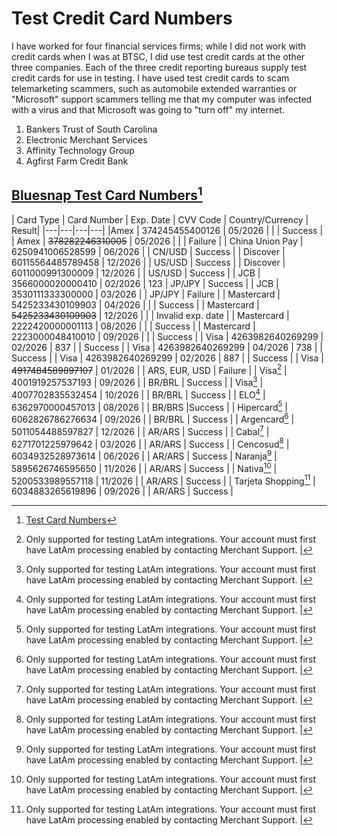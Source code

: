 # Test Credit Card Numbers 

I have worked for four financial services firms; while I did not work with credit cards when I was at BTSC, I did use test credit cards at the other three companies. Each of the three credit reporting bureaus supply test credit cards for use in testing. I have used test credit cards to scam telemarketing scammers, such as automobile extended warranties or "Microsoft" support scammers telling me that my computer was infected with a virus and that Microsoft was going to "turn off" my internet. 

1. Bankers Trust of South Carolina 
2. Electronic Merchant Services 
3. Affinity Technology Group 
4. Agfirst Farm Credit Bank 

## [Bluesnap Test Card Numbers](https://support.bluesnap.com/docs/test-credit-card-numbers )[^11]

| Card Type |	Card Number | Exp. Date	 | CVV Code | Country/Currency | Result|
|---|---|---|---|
|Amex | 374245455400126 | 05/2026 | | | Success |
| Amex | ~~378282246310005~~ | 05/2026 | | | Failure |
| China Union Pay | 6250941006528599 | 06/2026 |  | CN/USD | Success |
| Discover | 60115564485789458 | 12/2026 |  | US/USD | Success |
| Discover | 6011000991300009 | 12/2026 | | US/USD  | Success |
| JCB | 3566000020000410 | 02/2026 | 123 | JP/JPY | Success |
| JCB | 3530111333300000 | 03/2026 | | JP/JPY | Failure |
| Mastercard | 5425233430109903 | 04/2026  | | | Success |
| Mastercard | ~~5425233430109903~~ | 12/2026 | | | Invalid exp. date |
| Mastercard | 2222420000001113 | 08/2026 | | | Success |
| Mastercard | 2223000048410010 | 09/2026 | |  | Success |
| Visa | 4263982640269299 | 02/2026 | 837 | | Success |
| Visa | 4263982640269299 | 04/2026 | 738 | | Success |
| Visa | 4263982640269299 | 02/2026 | 887 | | Success	|
| Visa | ~~4917484589897107~~ | 01/2026 | | ARS, EUR, USD	| Failure |
| Visa[^12] | 4001919257537193 | 09/2026 | | BR/BRL	| Success |
| Visa[^12] | 4007702835532454 | 10/2026 | | BR/BRL | Success |
| ELO[^12] |	6362970000457013 | 08/2026 | | BR/BRS |Success |
| Hipercard[^12] |	6062826786276634 | 09/2026 | | BR/BRL | Success |
| Argencard[^12] | 5011054488597827 | 12/2026 | | AR/ARS | Success |
| Cabal[^12] | 6271701225979642 | 03/2026 | | AR/ARS | Success |
| Cencosud[^12] | 6034932528973614 | 06/2026 |  | AR/ARS | Success
| Naranja[^12] | 5895626746595650 | 11/2026 | | AR/ARS | Success |
| Nativa[^12] | 5200533989557118 | 11/2026 | | AR/ARS | Success |
| Tarjeta Shopping[^12] | 6034883265619896 | 09/2026 | | AR/ARS | Success |

[^11]: [Test Card Numbers](https://support.bluesnap.com/docs/test-credit-card-numbers )
[^12]: Only supported for testing LatAm integrations. Your account must first have LatAm processing enabled by contacting Merchant Support. | 